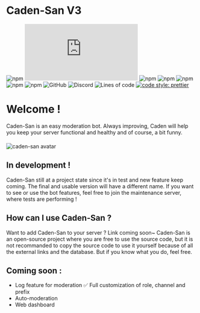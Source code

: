 # Caden-San V3

![npm](https://img.shields.io/npm/v/npm)
![npm](https://img.shields.io/npm/v/discord.js?color=%239c7aec&label=discord.js)
![npm](https://img.shields.io/npm/v/mongoose?color=4CFF37&label=Mongoose)
![npm](https://img.shields.io/npm/v/sentry?color=%239F07C3&label=Sentry)
![npm](https://img.shields.io/npm/v/prettier?color=%23FE6DC5&label=Prettier)
![npm](https://img.shields.io/npm/v/chalk?label=Chalk)
![npm](https://img.shields.io/npm/v/cron?color=%23F4D03F&label=Cron)
![GitHub](https://img.shields.io/github/license/CadenEras/Caden-San?color=blueviolet)
![Discord](https://img.shields.io/discord/862476312568004668?label=Discord)
![Lines of code](https://img.shields.io/tokei/lines/github/CadenEras/Caden-San?color=%23F29F33)
[![code style: prettier](https://img.shields.io/badge/code_style-prettier-ff69b4.svg)](https://github.com/prettier/prettier)

# Welcome !

Caden-San is an easy moderation bot. Always improving, Caden will help you keep your server functional and healthy and of course, a bit funny.
<img src="https://i.imgur.com/ek6dDxa.png" alt="caden-san avatar" style="max-width: 50%; margin-top: 20px;">

## In development !

Caden-San still at a project state since it's in test and new feature keep coming. The final and usable version will
have a different name. If you want to see or use the bot features, feel free to join the maintenance server, where tests
are performing !

## How can I use Caden-San ?

Want to add Caden-San to your server ? Link coming soon~
Caden-San is an open-source project where you are free to use the source code, but it is not recommanded to copy the source code to use it yourself because of all the
external links and the database. But if you know what you do, feel free.

## Coming soon :

- Log feature for moderation
✅ Full customization of role, channel and prefix
- Auto-moderation
- Web dashboard
